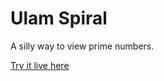 Ulam Spiral
===========

A silly way to view prime numbers.

[Try it live here](lucasdnd.github.io/ulam-spiral)